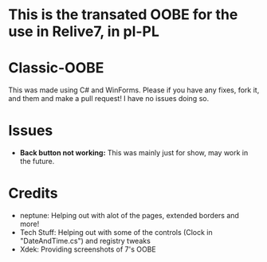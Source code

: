 # This is the transated OOBE for the use in Relive7, in pl-PL

# Classic-OOBE
This was made using C# and WinForms. Please if you have any fixes, fork it, and them and make a pull request! I have no issues doing so.

# Issues
- **Back button not working:** This was mainly just for show, may work in the future.

# Credits
- neptune: Helping out with alot of the pages, extended borders and more!
- Tech Stuff: Helping out with some of the controls (Clock in "DateAndTime.cs") and registry tweaks
- Xdek: Providing screenshots of 7's OOBE
